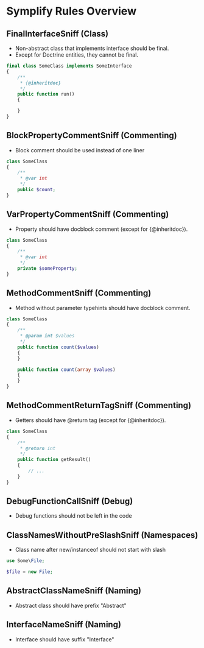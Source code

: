 # Symplify Rules Overview

## FinalInterfaceSniff (Class)

- Non-abstract class that implements interface should be final.
- Except for Doctrine entities, they cannot be final.

```php
final class SomeClass implements SomeInterface
{
	/**
	 * {@inheritdoc}
	 */
	public function run()
	{

	}
}
```


## BlockPropertyCommentSniff (Commenting)

- Block comment should be used instead of one liner

```php
class SomeClass
{
	/**
	 * @var int
	 */
	public $count;
}
```


## VarPropertyCommentSniff (Commenting)

- Property should have docblock comment (except for {@inheritdoc}).
 
```php
class SomeClass
{
	/**
	 * @var int
	 */
	private $someProperty;
}
```

## MethodCommentSniff (Commenting)

- Method without parameter typehints should have docblock comment.

```php
class SomeClass
{
	/**
	 * @param int $values
	 */
	public function count($values)
	{
	}

    public function count(array $values)
    {
    }
}
```

## MethodCommentReturnTagSniff (Commenting)

- Getters should have @return tag (except for {@inheritdoc}).

```php
class SomeClass
{
	/**
	 * @return int
	 */
	public function getResult()
	{
		// ...
	}
}
```


## DebugFunctionCallSniff (Debug)

- Debug functions should not be left in the code


## ClassNamesWithoutPreSlashSniff (Namespaces)

- Class name after new/instanceof should not start with slash

```php
use Some\File;

$file = new File;
```


## AbstractClassNameSniff (Naming)

- Abstract class should have prefix "Abstract"


## InterfaceNameSniff (Naming)

- Interface should have suffix "Interface"
